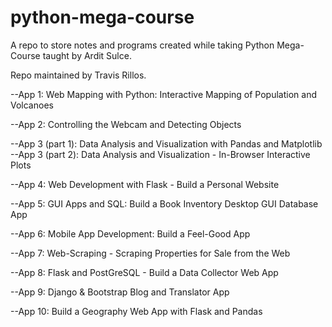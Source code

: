 # python-mega-course
A repo to store notes and programs created while taking Python Mega-Course taught by Ardit Sulce.

Repo maintained by Travis Rillos.



--App 1: Web Mapping with Python: Interactive Mapping of Population and Volcanoes

--App 2: Controlling the Webcam and Detecting Objects

--App 3 (part 1): Data Analysis and Visualization with Pandas and Matplotlib
--App 3 (part 2): Data Analysis and Visualization - In-Browser Interactive Plots

--App 4: Web Development with Flask - Build a Personal Website

--App 5: GUI Apps and SQL: Build a Book Inventory Desktop GUI Database App

--App 6: Mobile App Development: Build a Feel-Good App

--App 7: Web-Scraping - Scraping Properties for Sale from the Web

--App 8: Flask and PostGreSQL - Build a Data Collector Web App

--App 9: Django & Bootstrap Blog and Translator App

--App 10: Build a Geography Web App with Flask and Pandas